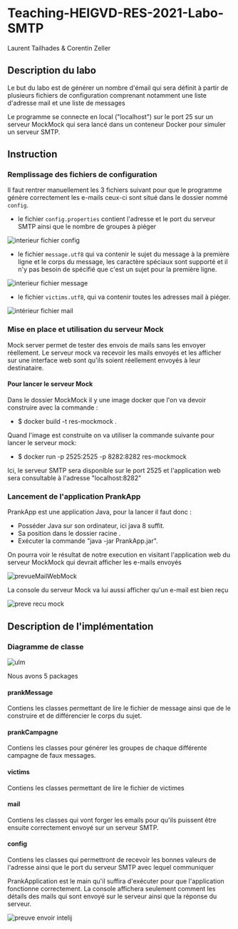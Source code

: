 # Teaching-HEIGVD-RES-2021-Labo-SMTP

Laurent Tailhades & Corentin Zeller

## Description du labo

Le but du labo est de générer un nombre d'émail qui sera définit à partir de plusieurs fichiers de configuration comprenant notamment une liste d'adresse mail et une liste de messages

Le programme se connecte en local ("localhost") sur le port 25 sur un serveur MockMock qui sera lancé dans un conteneur Docker pour simuler un serveur SMTP.

## Instruction

### Remplissage des fichiers de configuration

Il faut rentrer manuellement les 3 fichiers suivant pour que le programme génère correctement les e-mails ceux-ci sont situé dans le dossier nommé `config`.

- le fichier `config.properties` contient l'adresse et le port du serveur SMTP ainsi que le nombre de groupes à piéger

![interieur fichier config](https://user-images.githubusercontent.com/58049740/117338767-3d839a00-ae9f-11eb-8df3-b82b3f88b850.PNG)

- le fichier `message.utf8` qui va contenir le sujet du message à la première ligne et le corps du message, les caractère spéciaux sont supporté et il n'y pas besoin de spécifié que c'est un sujet pour la première ligne.

![interieur fichier message](https://user-images.githubusercontent.com/58049740/117338810-4ffdd380-ae9f-11eb-93d2-7d0df216de64.PNG)

- le fichier `victims.utf8`, qui va contenir toutes les adresses mail à piéger.

![intérieur fichier mail](https://user-images.githubusercontent.com/58049740/117338817-51c79700-ae9f-11eb-810c-787a5af95edb.PNG)



### Mise en place et utilisation du serveur Mock

Mock server permet de tester des envois de mails sans les envoyer réellement. Le serveur mock va recevoir les mails envoyés et les afficher sur une interface web sont qu'ils soient réellement envoyés à leur destinataire.

#### Pour lancer le serveur Mock

Dans le dossier MockMock il y une image docker que l'on va devoir construire avec la commande :

- $ docker build -t res-mockmock .

Quand l'image est construite on va utiliser la commande suivante pour lancer le serveur mock:

- $ docker run -p 2525:2525 -p 8282:8282 res-mockmock

Ici, le serveur SMTP sera disponible sur le port 2525 et l'application web sera consultable à l'adresse "localhost:8282"

### Lancement de l'application PrankApp

PrankApp est une application Java, pour la lancer il faut donc :

- Posséder Java sur son ordinateur, ici java 8 suffit.
- Sa position dans le dossier racine .
- Exécuter la commande "java -jar PrankApp.jar".

On pourra voir le résultat de notre execution en visitant l'application web du serveur MockMock qui devrait afficher les e-mails envoyés

![prevueMailWebMock](https://user-images.githubusercontent.com/58049740/117339930-9c95de80-aea0-11eb-954a-2bad250caef9.PNG)


La console du serveur Mock va lui aussi afficher qu'un e-mail est bien reçu


![preve recu mock](https://user-images.githubusercontent.com/58049740/117339910-9869c100-aea0-11eb-86b1-c6f29362ed72.PNG)

## Description de l'implémentation

### Diagramme de classe

![ulm](https://user-images.githubusercontent.com/58049740/117341629-ab7d9080-aea2-11eb-8c19-1a436e1a5d0f.PNG)


Nous avons 5 packages

#### prankMessage

Contiens les classes permettant de lire le fichier de message ainsi que de le construire et de différencier le corps du sujet.

#### prankCampagne

Contiens les classes pour générer les groupes de chaque différente campagne de faux messages.

#### victims

Contiens les classes permettant de lire le fichier de victimes

#### mail

Contiens les classes qui vont forger les emails pour qu'ils puissent être ensuite correctement envoyé sur un serveur SMTP.

#### config

Contiens les classes qui permettront de recevoir les bonnes valeurs de l'adresse ainsi que le port du serveur SMTP avec lequel communiquer


PrankApplication est le main qu'il suffira d'exécuter pour que l'application fonctionne correctement.
La console affichera seulement comment les détails des mails qui sont envoyé sur le serveur ainsi que la réponse du serveur.



![preuve envoir intelij](https://user-images.githubusercontent.com/58049740/117343433-9570cf80-aea4-11eb-9683-e7a1ee3aa510.PNG)






